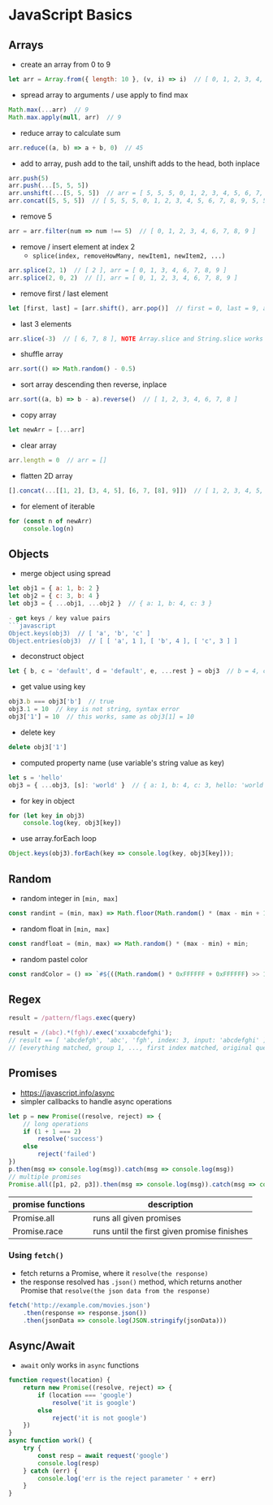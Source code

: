 # JavaScript Basics
## Arrays
- create an array from 0 to 9
```javascript
let arr = Array.from({ length: 10 }, (v, i) => i)  // [ 0, 1, 2, 3, 4, 5, 6, 7, 8, 9 ]
```

- spread array to arguments / use apply to find max
```javascript
Math.max(...arr)  // 9
Math.max.apply(null, arr)  // 9
```

- reduce array to calculate sum
```javascript
arr.reduce((a, b) => a + b, 0)  // 45
```

- add to array, push add to the tail, unshift adds to the head, both inplace
```javascript
arr.push(5)
arr.push(...[5, 5, 5])
arr.unshift(...[5, 5, 5])  // arr = [ 5, 5, 5, 0, 1, 2, 3, 4, 5, 6, 7, 8, 9, 5, 5, 5, 5 ]
arr.concat([5, 5, 5])  // [ 5, 5, 5, 0, 1, 2, 3, 4, 5, 6, 7, 8, 9, 5, 5, 5, 5, 5, 5, 5 ], concat returns new array
```

- remove 5
```javascript
arr = arr.filter(num => num !== 5)  // [ 0, 1, 2, 3, 4, 6, 7, 8, 9 ]
```

- remove / insert element at index 2
    - `splice(index, removeHowMany, newItem1, newItem2, ...)`
```javascript
arr.splice(2, 1)  // [ 2 ], arr = [ 0, 1, 3, 4, 6, 7, 8, 9 ]
arr.splice(2, 0, 2)  // [], arr = [ 0, 1, 2, 3, 4, 6, 7, 8, 9 ]
```

- remove first / last element
```javascript
let [first, last] = [arr.shift(), arr.pop()]  // first = 0, last = 9, arr = [ 1, 2, 3, 4, 6, 7, 8 ]
```

- last 3 elements
```javascript
arr.slice(-3)  // [ 6, 7, 8 ], NOTE Array.slice and String.slice works similar to python's [i:j] slice
```

- shuffle array
```javascript
arr.sort(() => Math.random() - 0.5)
```

- sort array descending then reverse, inplace
```javascript
arr.sort((a, b) => b - a).reverse()  // [ 1, 2, 3, 4, 6, 7, 8 ]
```

- copy array
```javascript
let newArr = [...arr]
```

- clear array
```javascript
arr.length = 0  // arr = []
```

- flatten 2D array
```javascript
[].concat(...[[1, 2], [3, 4, 5], [6, 7, [8], 9]])  // [ 1, 2, 3, 4, 5, 6, 7, [ 8 ], 9 ]
```

- for element of iterable
```javascript
for (const n of newArr)
    console.log(n)
```

## Objects
- merge object using spread
```javascript
let obj1 = { a: 1, b: 2 }
let obj2 = { c: 3, b: 4 }
let obj3 = { ...obj1, ...obj2 }  // { a: 1, b: 4, c: 3 }

- get keys / key value pairs
```javascript
Object.keys(obj3)  // [ 'a', 'b', 'c' ]
Object.entries(obj3)  // [ [ 'a', 1 ], [ 'b', 4 ], [ 'c', 3 ] ]
```

- deconstruct object
```javascript
let { b, c = 'default', d = 'default', e, ...rest } = obj3  // b = 4, c = 3, d = 'default', e = undefined, rest = { a: 1 }
```

- get value using key
```javascript
obj3.b === obj3['b']  // true
obj3.1 = 10  // key is not string, syntax error
obj3['1'] = 10  // this works, same as obj3[1] = 10
```

- delete key
```javascript
delete obj3['1']
```

- computed property name (use variable's string value as key)
```javascript
let s = 'hello'
obj3 = { ...obj3, [s]: 'world' }  // { a: 1, b: 4, c: 3, hello: 'world' }
```

- for key in object
```javascript
for (let key in obj3)
    console.log(key, obj3[key])
```

- use array.forEach loop
```javascript
Object.keys(obj3).forEach(key => console.log(key, obj3[key]));
```

## Random
- random integer in `[min, max]`
```javascript
const randint = (min, max) => Math.floor(Math.random() * (max - min + 1) + min);
```
- random float in `[min, max]`
```javascript
const randfloat = (min, max) => Math.random() * (max - min) + min;
```
- random pastel color
```javascript
const randColor = () => `#${((Math.random() * 0xFFFFFF + 0xFFFFFF) >> 1).toString(16)}`;
```

## Regex
```javascript
result = /pattern/flags.exec(query)

result = /(abc).*(fgh)/.exec('xxxabcdefghi');
// result == [ 'abcdefgh', 'abc', 'fgh', index: 3, input: 'abcdefghi' ]
// [everything matched, group 1, ..., first index matched, original query]
```

## Promises
- https://javascript.info/async
- simpler callbacks to handle async operations
```javascript
let p = new Promise((resolve, reject) => {
    // long operations
    if (1 + 1 === 2)
        resolve('success')
    else
        reject('failed')
})
p.then(msg => console.log(msg)).catch(msg => console.log(msg))
// multiple promises
Promise.all([p1, p2, p3]).then(msg => console.log(msg)).catch(msg => console.log(msg))
```

| promise functions | description                                 |
|-------------------|---------------------------------------------|
| Promise.all       | runs all given promises                     |
| Promise.race      | runs until the first given promise finishes |

### Using `fetch()`
- fetch returns a Promise, where it `resolve(the response)`
- the response resolved has `.json()` method, which returns another Promise that `resolve(the json data from the response)`
```javascript
fetch('http://example.com/movies.json')
    .then(response => response.json())
    .then(jsonData => console.log(JSON.stringify(jsonData)))
```

## Async/Await
- `await` only works in `async` functions
```javascript
function request(location) {
    return new Promise((resolve, reject) => {
        if (location === 'google')
            resolve('it is google')
        else
            reject('it is not google')
    })
}
async function work() {
    try {
        const resp = await request('google') 
        console.log(resp)
    } catch (err) {
        console.log('err is the reject parameter ' + err)
    }
}
```
